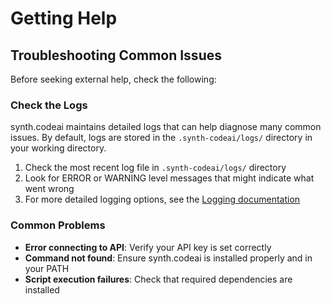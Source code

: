 # Getting Help

## Troubleshooting Common Issues

Before seeking external help, check the following:

### Check the Logs

synth.codeai maintains detailed logs that can help diagnose many common issues. By default, logs are stored in the `.synth-codeai/logs/` directory in your working directory.

1. Check the most recent log file in `.synth-codeai/logs/` directory
2. Look for ERROR or WARNING level messages that might indicate what went wrong
3. For more detailed logging options, see the [Logging documentation](/configuration/logging)

### Common Problems

- **Error connecting to API**: Verify your API key is set correctly
- **Command not found**: Ensure synth.codeai is installed properly and in your PATH
- **Script execution failures**: Check that required dependencies are installed

